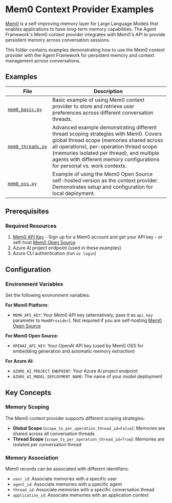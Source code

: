 # Mem0 Context Provider Examples

[Mem0](https://mem0.ai/) is a self-improving memory layer for Large Language Models that enables applications to have long-term memory capabilities. The Agent Framework's Mem0 context provider integrates with Mem0's API to provide persistent memory across conversation sessions.

This folder contains examples demonstrating how to use the Mem0 context provider with the Agent Framework for persistent memory and context management across conversations.

## Examples

| File | Description |
|------|-------------|
| [`mem0_basic.py`](mem0_basic.py) | Basic example of using Mem0 context provider to store and retrieve user preferences across different conversation threads. |
| [`mem0_threads.py`](mem0_threads.py) | Advanced example demonstrating different thread scoping strategies with Mem0. Covers global thread scope (memories shared across all operations), per-operation thread scope (memories isolated per thread), and multiple agents with different memory configurations for personal vs. work contexts. |
| [`mem0_oss.py`](mem0_oss.py) | Example of using the Mem0 Open Source self-hosted version as the context provider. Demonstrates setup and configuration for local deployment. |

## Prerequisites

### Required Resources

1. [Mem0 API Key](https://app.mem0.ai/) - Sign up for a Mem0 account and get your API key - _or_ self-host [Mem0 Open Source](https://docs.mem0.ai/open-source/overview)
2. Azure AI project endpoint (used in these examples)
3. Azure CLI authentication (run `az login`)

## Configuration

### Environment Variables

Set the following environment variables:

**For Mem0 Platform:**
- `MEM0_API_KEY`: Your Mem0 API key (alternatively, pass it as `api_key` parameter to `Mem0Provider`). Not required if you are self-hosting [Mem0 Open Source](https://docs.mem0.ai/open-source/overview)

**For Mem0 Open Source:**
- `OPENAI_API_KEY`: Your OpenAI API key (used by Mem0 OSS for embedding generation and automatic memory extraction)

**For Azure AI:**
- `AZURE_AI_PROJECT_ENDPOINT`: Your Azure AI project endpoint
- `AZURE_AI_MODEL_DEPLOYMENT_NAME`: The name of your model deployment

## Key Concepts

### Memory Scoping

The Mem0 context provider supports different scoping strategies:

- **Global Scope** (`scope_to_per_operation_thread_id=False`): Memories are shared across all conversation threads
- **Thread Scope** (`scope_to_per_operation_thread_id=True`): Memories are isolated per conversation thread

### Memory Association

Mem0 records can be associated with different identifiers:

- `user_id`: Associate memories with a specific user
- `agent_id`: Associate memories with a specific agent
- `thread_id`: Associate memories with a specific conversation thread
- `application_id`: Associate memories with an application context
